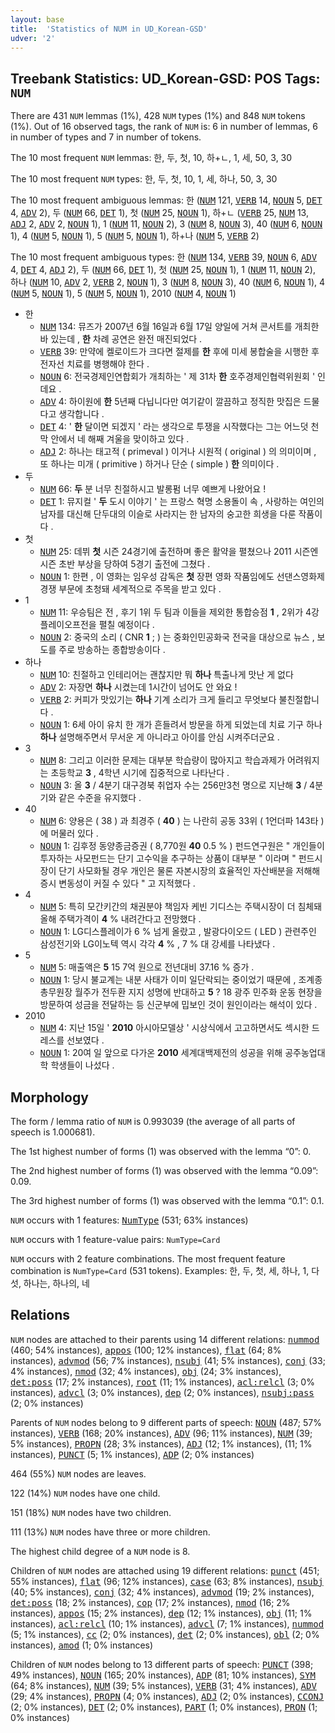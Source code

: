 ```yaml
---
layout: base
title:  'Statistics of NUM in UD_Korean-GSD'
udver: '2'
---
```


## Treebank Statistics: UD_Korean-GSD: POS Tags: `NUM`

There are 431 `NUM` lemmas (1%), 428 `NUM` types (1%) and 848 `NUM` tokens (1%).
Out of 16 observed tags, the rank of `NUM` is: 6 in number of lemmas, 6 in number of types and 7 in number of tokens.

The 10 most frequent `NUM` lemmas: 한, 두, 첫, 10, 하+ㄴ, 1, 세, 50, 3, 30

The 10 most frequent `NUM` types:  한, 두, 첫, 10, 1, 세, 하나, 50, 3, 30

The 10 most frequent ambiguous lemmas: 한 (<tt><a href="ko_gsd-pos-NUM.html">NUM</a></tt> 121, <tt><a href="ko_gsd-pos-VERB.html">VERB</a></tt> 14, <tt><a href="ko_gsd-pos-NOUN.html">NOUN</a></tt> 5, <tt><a href="ko_gsd-pos-DET.html">DET</a></tt> 4, <tt><a href="ko_gsd-pos-ADV.html">ADV</a></tt> 2), 두 (<tt><a href="ko_gsd-pos-NUM.html">NUM</a></tt> 66, <tt><a href="ko_gsd-pos-DET.html">DET</a></tt> 1), 첫 (<tt><a href="ko_gsd-pos-NUM.html">NUM</a></tt> 25, <tt><a href="ko_gsd-pos-NOUN.html">NOUN</a></tt> 1), 하+ㄴ (<tt><a href="ko_gsd-pos-VERB.html">VERB</a></tt> 25, <tt><a href="ko_gsd-pos-NUM.html">NUM</a></tt> 13, <tt><a href="ko_gsd-pos-ADJ.html">ADJ</a></tt> 2, <tt><a href="ko_gsd-pos-ADV.html">ADV</a></tt> 2, <tt><a href="ko_gsd-pos-NOUN.html">NOUN</a></tt> 1), 1 (<tt><a href="ko_gsd-pos-NUM.html">NUM</a></tt> 11, <tt><a href="ko_gsd-pos-NOUN.html">NOUN</a></tt> 2), 3 (<tt><a href="ko_gsd-pos-NUM.html">NUM</a></tt> 8, <tt><a href="ko_gsd-pos-NOUN.html">NOUN</a></tt> 3), 40 (<tt><a href="ko_gsd-pos-NUM.html">NUM</a></tt> 6, <tt><a href="ko_gsd-pos-NOUN.html">NOUN</a></tt> 1), 4 (<tt><a href="ko_gsd-pos-NUM.html">NUM</a></tt> 5, <tt><a href="ko_gsd-pos-NOUN.html">NOUN</a></tt> 1), 5 (<tt><a href="ko_gsd-pos-NUM.html">NUM</a></tt> 5, <tt><a href="ko_gsd-pos-NOUN.html">NOUN</a></tt> 1), 하+나 (<tt><a href="ko_gsd-pos-NUM.html">NUM</a></tt> 5, <tt><a href="ko_gsd-pos-VERB.html">VERB</a></tt> 2)

The 10 most frequent ambiguous types:  한 (<tt><a href="ko_gsd-pos-NUM.html">NUM</a></tt> 134, <tt><a href="ko_gsd-pos-VERB.html">VERB</a></tt> 39, <tt><a href="ko_gsd-pos-NOUN.html">NOUN</a></tt> 6, <tt><a href="ko_gsd-pos-ADV.html">ADV</a></tt> 4, <tt><a href="ko_gsd-pos-DET.html">DET</a></tt> 4, <tt><a href="ko_gsd-pos-ADJ.html">ADJ</a></tt> 2), 두 (<tt><a href="ko_gsd-pos-NUM.html">NUM</a></tt> 66, <tt><a href="ko_gsd-pos-DET.html">DET</a></tt> 1), 첫 (<tt><a href="ko_gsd-pos-NUM.html">NUM</a></tt> 25, <tt><a href="ko_gsd-pos-NOUN.html">NOUN</a></tt> 1), 1 (<tt><a href="ko_gsd-pos-NUM.html">NUM</a></tt> 11, <tt><a href="ko_gsd-pos-NOUN.html">NOUN</a></tt> 2), 하나 (<tt><a href="ko_gsd-pos-NUM.html">NUM</a></tt> 10, <tt><a href="ko_gsd-pos-ADV.html">ADV</a></tt> 2, <tt><a href="ko_gsd-pos-VERB.html">VERB</a></tt> 2, <tt><a href="ko_gsd-pos-NOUN.html">NOUN</a></tt> 1), 3 (<tt><a href="ko_gsd-pos-NUM.html">NUM</a></tt> 8, <tt><a href="ko_gsd-pos-NOUN.html">NOUN</a></tt> 3), 40 (<tt><a href="ko_gsd-pos-NUM.html">NUM</a></tt> 6, <tt><a href="ko_gsd-pos-NOUN.html">NOUN</a></tt> 1), 4 (<tt><a href="ko_gsd-pos-NUM.html">NUM</a></tt> 5, <tt><a href="ko_gsd-pos-NOUN.html">NOUN</a></tt> 1), 5 (<tt><a href="ko_gsd-pos-NUM.html">NUM</a></tt> 5, <tt><a href="ko_gsd-pos-NOUN.html">NOUN</a></tt> 1), 2010 (<tt><a href="ko_gsd-pos-NUM.html">NUM</a></tt> 4, <tt><a href="ko_gsd-pos-NOUN.html">NOUN</a></tt> 1)


* 한
  * <tt><a href="ko_gsd-pos-NUM.html">NUM</a></tt> 134: 뮤즈가 2007년 6월 16일과 6월 17일 양일에 거쳐 콘서트를 개최한 바 있는데 , <b>한</b> 차례 공연은 완전 매진되었다 .
  * <tt><a href="ko_gsd-pos-VERB.html">VERB</a></tt> 39: 만약에 켈로이드가 크다면 절제를 <b>한</b> 후에 미세 봉합술을 시행한 후 전자선 치료를 병행해야 한다 .
  * <tt><a href="ko_gsd-pos-NOUN.html">NOUN</a></tt> 6: 전국경제인연합회가 개최하는 ' 제 31차 <b>한</b> 호주경제인협력위원회 ' 인데요 .
  * <tt><a href="ko_gsd-pos-ADV.html">ADV</a></tt> 4: 하이원에 <b>한</b> 5년째 다닙니다만 여기같이 깔끔하고 정직한 맛집은 드물다고 생각합니다 .
  * <tt><a href="ko_gsd-pos-DET.html">DET</a></tt> 4: ' <b>한</b> 달이면 되겠지 ' 라는 생각으로 투쟁을 시작했다는 그는 어느덧 천막 안에서 네 해째 겨울을 맞이하고 있다 .
  * <tt><a href="ko_gsd-pos-ADJ.html">ADJ</a></tt> 2: 하나는 태고적 ( primeval ) 이거나 시원적 ( original ) 의 의미이며 , 또 하나는 미개 ( primitive ) 하거나 단순 ( simple ) <b>한</b> 의미이다 .
* 두
  * <tt><a href="ko_gsd-pos-NUM.html">NUM</a></tt> 66: <b>두</b> 분 너무 친절하시고 발롱펌 너무 예쁘게 나왔어요 !
  * <tt><a href="ko_gsd-pos-DET.html">DET</a></tt> 1: 뮤지컬 ' <b>두</b> 도시 이야기 ' 는 프랑스 혁명 소용돌이 속 , 사랑하는 여인의 남자를 대신해 단두대의 이슬로 사라지는 한 남자의 숭고한 희생을 다룬 작품이다 .
* 첫
  * <tt><a href="ko_gsd-pos-NUM.html">NUM</a></tt> 25: 데뷔 <b>첫</b> 시즌 24경기에 출전하며 좋은 활약을 펼쳤으나 2011 시즌엔 시즌 초반 부상을 당하여 5경기 출전에 그쳤다 .
  * <tt><a href="ko_gsd-pos-NOUN.html">NOUN</a></tt> 1: 한편 , 이 영화는 임우성 감독은 <b>첫</b> 장편 영화 작품임에도 선댄스영화제 경쟁 부문에 초청돼 세계적으로 주목을 받고 있다 .
* 1
  * <tt><a href="ko_gsd-pos-NUM.html">NUM</a></tt> 11: 우승팀은 전 , 후기 1위 두 팀과 이들을 제외한 통합승점 <b>1</b> , 2위가 4강 플레이오프전을 펼칠 예정이다 .
  * <tt><a href="ko_gsd-pos-NOUN.html">NOUN</a></tt> 2: 중국의 소리 ( CNR <b>1</b> ; ) 는 중화인민공화국 전국을 대상으로 뉴스 , 보도를 주로 방송하는 종합방송이다 .
* 하나
  * <tt><a href="ko_gsd-pos-NUM.html">NUM</a></tt> 10: 친절하고 인테리어는 괜찮지만 뭐 <b>하나</b> 특출나게 맛난 게 없다
  * <tt><a href="ko_gsd-pos-ADV.html">ADV</a></tt> 2: 자장면 <b>하나</b> 시켰는데 1시간이 넘어도 안 와요 !
  * <tt><a href="ko_gsd-pos-VERB.html">VERB</a></tt> 2: 커피가 맛있기는 <b>하나</b> 기계 소리가 크게 들리고 무엇보다 불친절합니다 .
  * <tt><a href="ko_gsd-pos-NOUN.html">NOUN</a></tt> 1: 6세 아이 유치 한 개가 흔들려서 방문을 하게 되었는데 치료 기구 하나 <b>하나</b> 설명해주면서 무서운 게 아니라고 아이를 안심 시켜주더군요 .
* 3
  * <tt><a href="ko_gsd-pos-NUM.html">NUM</a></tt> 8: 그리고 이러한 문제는 대부분 학습량이 많아지고 학습과제가 어려워지는 초등학교 <b>3</b> , 4학년 시기에 집중적으로 나타난다 .
  * <tt><a href="ko_gsd-pos-NOUN.html">NOUN</a></tt> 3: 올 <b>3</b> / 4분기 대구경북 취업자 수는 256만3천 명으로 지난해 <b>3</b> / 4분기와 같은 수준을 유지했다 .
* 40
  * <tt><a href="ko_gsd-pos-NUM.html">NUM</a></tt> 6: 양용은 ( 38 ) 과 최경주 ( <b>40</b> ) 는 나란히 공동 33위 ( 1언더파 143타 ) 에 머물러 있다 .
  * <tt><a href="ko_gsd-pos-NOUN.html">NOUN</a></tt> 1: 김후정 동양종금증권 ( 8,770원 <b>40</b> 0.5 % ) 펀드연구원은 " 개인들이 투자하는 사모펀드는 단기 고수익을 추구하는 상품이 대부분 " 이라며 " 펀드시장이 단기 사모화될 경우 개인은 물론 자본시장의 효율적인 자산배분을 저해해 증시 변동성이 커질 수 있다 " 고 지적했다 .
* 4
  * <tt><a href="ko_gsd-pos-NUM.html">NUM</a></tt> 5: 특히 모간키간의 채권분야 책임자 케빈 기디스는 주택시장이 더 침체돼 올해 주택가격이 <b>4</b> % 내려간다고 전망했다 .
  * <tt><a href="ko_gsd-pos-NOUN.html">NOUN</a></tt> 1: LG디스플레이가 6 % 넘게 올랐고 , 발광다이오드 ( LED ) 관련주인 삼성전기와 LG이노텍 역시 각각 <b>4</b> % , 7 % 대 강세를 나타냈다 .
* 5
  * <tt><a href="ko_gsd-pos-NUM.html">NUM</a></tt> 5: 매출액은 <b>5</b> 15 7억 원으로 전년대비 37.16 % 증가 .
  * <tt><a href="ko_gsd-pos-NOUN.html">NOUN</a></tt> 1: 당시 불교계는 내분 사태가 이미 일단락되는 중이었기 때문에 , 조계종 총무원장 월주가 전두환 지지 성명에 반대하고 <b>5</b> ? 18 광주 민주화 운동 현장을 방문하여 성금을 전달하는 등 신군부에 밉보인 것이 원인이라는 해석이 있다 .
* 2010
  * <tt><a href="ko_gsd-pos-NUM.html">NUM</a></tt> 4: 지난 15일 ' <b>2010</b> 아시아모델상 ' 시상식에서 고고하면서도 섹시한 드레스를 선보였다 .
  * <tt><a href="ko_gsd-pos-NOUN.html">NOUN</a></tt> 1: 20여 일 앞으로 다가온 <b>2010</b> 세계대백제전의 성공을 위해 공주농업대학 학생들이 나섰다 .

## Morphology

The form / lemma ratio of `NUM` is 0.993039 (the average of all parts of speech is 1.000681).

The 1st highest number of forms (1) was observed with the lemma “0”: 0.

The 2nd highest number of forms (1) was observed with the lemma “0.09”: 0.09.

The 3rd highest number of forms (1) was observed with the lemma “0.1”: 0.1.

`NUM` occurs with 1 features: <tt><a href="ko_gsd-feat-NumType.html">NumType</a></tt> (531; 63% instances)

`NUM` occurs with 1 feature-value pairs: `NumType=Card`

`NUM` occurs with 2 feature combinations.
The most frequent feature combination is `NumType=Card` (531 tokens).
Examples: 한, 두, 첫, 세, 하나, 1, 다섯, 하나는, 하나의, 네


## Relations

`NUM` nodes are attached to their parents using 14 different relations: <tt><a href="ko_gsd-dep-nummod.html">nummod</a></tt> (460; 54% instances), <tt><a href="ko_gsd-dep-appos.html">appos</a></tt> (100; 12% instances), <tt><a href="ko_gsd-dep-flat.html">flat</a></tt> (64; 8% instances), <tt><a href="ko_gsd-dep-advmod.html">advmod</a></tt> (56; 7% instances), <tt><a href="ko_gsd-dep-nsubj.html">nsubj</a></tt> (41; 5% instances), <tt><a href="ko_gsd-dep-conj.html">conj</a></tt> (33; 4% instances), <tt><a href="ko_gsd-dep-nmod.html">nmod</a></tt> (32; 4% instances), <tt><a href="ko_gsd-dep-obj.html">obj</a></tt> (24; 3% instances), <tt><a href="ko_gsd-dep-det-poss.html">det:poss</a></tt> (17; 2% instances), <tt><a href="ko_gsd-dep-root.html">root</a></tt> (11; 1% instances), <tt><a href="ko_gsd-dep-acl-relcl.html">acl:relcl</a></tt> (3; 0% instances), <tt><a href="ko_gsd-dep-advcl.html">advcl</a></tt> (3; 0% instances), <tt><a href="ko_gsd-dep-dep.html">dep</a></tt> (2; 0% instances), <tt><a href="ko_gsd-dep-nsubj-pass.html">nsubj:pass</a></tt> (2; 0% instances)

Parents of `NUM` nodes belong to 9 different parts of speech: <tt><a href="ko_gsd-pos-NOUN.html">NOUN</a></tt> (487; 57% instances), <tt><a href="ko_gsd-pos-VERB.html">VERB</a></tt> (168; 20% instances), <tt><a href="ko_gsd-pos-ADV.html">ADV</a></tt> (96; 11% instances), <tt><a href="ko_gsd-pos-NUM.html">NUM</a></tt> (39; 5% instances), <tt><a href="ko_gsd-pos-PROPN.html">PROPN</a></tt> (28; 3% instances), <tt><a href="ko_gsd-pos-ADJ.html">ADJ</a></tt> (12; 1% instances),  (11; 1% instances), <tt><a href="ko_gsd-pos-PUNCT.html">PUNCT</a></tt> (5; 1% instances), <tt><a href="ko_gsd-pos-ADP.html">ADP</a></tt> (2; 0% instances)

464 (55%) `NUM` nodes are leaves.

122 (14%) `NUM` nodes have one child.

151 (18%) `NUM` nodes have two children.

111 (13%) `NUM` nodes have three or more children.

The highest child degree of a `NUM` node is 8.

Children of `NUM` nodes are attached using 19 different relations: <tt><a href="ko_gsd-dep-punct.html">punct</a></tt> (451; 55% instances), <tt><a href="ko_gsd-dep-flat.html">flat</a></tt> (96; 12% instances), <tt><a href="ko_gsd-dep-case.html">case</a></tt> (63; 8% instances), <tt><a href="ko_gsd-dep-nsubj.html">nsubj</a></tt> (40; 5% instances), <tt><a href="ko_gsd-dep-conj.html">conj</a></tt> (32; 4% instances), <tt><a href="ko_gsd-dep-advmod.html">advmod</a></tt> (19; 2% instances), <tt><a href="ko_gsd-dep-det-poss.html">det:poss</a></tt> (18; 2% instances), <tt><a href="ko_gsd-dep-cop.html">cop</a></tt> (17; 2% instances), <tt><a href="ko_gsd-dep-nmod.html">nmod</a></tt> (16; 2% instances), <tt><a href="ko_gsd-dep-appos.html">appos</a></tt> (15; 2% instances), <tt><a href="ko_gsd-dep-dep.html">dep</a></tt> (12; 1% instances), <tt><a href="ko_gsd-dep-obj.html">obj</a></tt> (11; 1% instances), <tt><a href="ko_gsd-dep-acl-relcl.html">acl:relcl</a></tt> (10; 1% instances), <tt><a href="ko_gsd-dep-advcl.html">advcl</a></tt> (7; 1% instances), <tt><a href="ko_gsd-dep-nummod.html">nummod</a></tt> (5; 1% instances), <tt><a href="ko_gsd-dep-cc.html">cc</a></tt> (2; 0% instances), <tt><a href="ko_gsd-dep-det.html">det</a></tt> (2; 0% instances), <tt><a href="ko_gsd-dep-obl.html">obl</a></tt> (2; 0% instances), <tt><a href="ko_gsd-dep-amod.html">amod</a></tt> (1; 0% instances)

Children of `NUM` nodes belong to 13 different parts of speech: <tt><a href="ko_gsd-pos-PUNCT.html">PUNCT</a></tt> (398; 49% instances), <tt><a href="ko_gsd-pos-NOUN.html">NOUN</a></tt> (165; 20% instances), <tt><a href="ko_gsd-pos-ADP.html">ADP</a></tt> (81; 10% instances), <tt><a href="ko_gsd-pos-SYM.html">SYM</a></tt> (64; 8% instances), <tt><a href="ko_gsd-pos-NUM.html">NUM</a></tt> (39; 5% instances), <tt><a href="ko_gsd-pos-VERB.html">VERB</a></tt> (31; 4% instances), <tt><a href="ko_gsd-pos-ADV.html">ADV</a></tt> (29; 4% instances), <tt><a href="ko_gsd-pos-PROPN.html">PROPN</a></tt> (4; 0% instances), <tt><a href="ko_gsd-pos-ADJ.html">ADJ</a></tt> (2; 0% instances), <tt><a href="ko_gsd-pos-CCONJ.html">CCONJ</a></tt> (2; 0% instances), <tt><a href="ko_gsd-pos-DET.html">DET</a></tt> (2; 0% instances), <tt><a href="ko_gsd-pos-PART.html">PART</a></tt> (1; 0% instances), <tt><a href="ko_gsd-pos-PRON.html">PRON</a></tt> (1; 0% instances)

